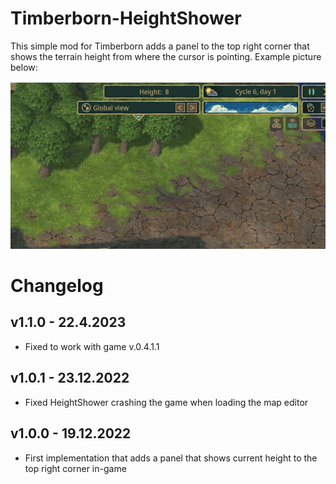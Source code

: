 # Timberborn-HeightShower
This simple mod for Timberborn adds a panel to the top right corner that shows the terrain height from where the cursor is pointing.
Example picture below:

![Example](https://raw.githubusercontent.com/hytonhan/Timberborn-HeightShower/master/.attachments/Example.PNG?raw=true)

# Changelog

## v1.1.0 - 22.4.2023
- Fixed to work with game v.0.4.1.1

## v1.0.1 - 23.12.2022
- Fixed HeightShower crashing the game when loading the map editor

## v1.0.0 - 19.12.2022
- First implementation that adds a panel that shows current height to the top right corner in-game